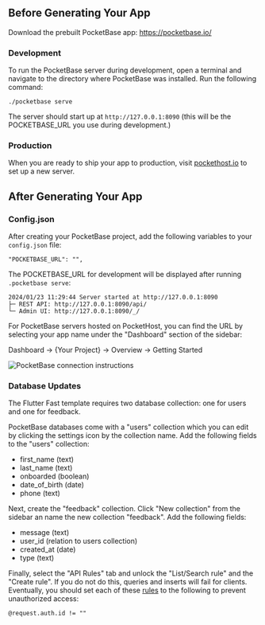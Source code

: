 ## Before Generating Your App
Download the prebuilt PocketBase app: https://pocketbase.io/

### Development

To run the PocketBase server during development, open a terminal and navigate to the directory where PocketBase was installed. Run the following command:
```
./pocketbase serve
```

The server should start up at `http://127.0.0.1:8090` (this will be the POCKETBASE_URL you use during development.)

### Production
When you are ready to ship your app to production, visit [pockethost.io](https://pockethost.io/) to set up a new server.


## After Generating Your App

### Config.json
After creating your PocketBase project, add the following variables to your `config.json` file:

```
"POCKETBASE_URL": "",
```
The POCKETBASE_URL for development will be displayed after running `.pocketbase serve`:

```
2024/01/23 11:29:44 Server started at http://127.0.0.1:8090
├─ REST API: http://127.0.0.1:8090/api/
└─ Admin UI: http://127.0.0.1:8090/_/
```

For PocketBase servers hosted on PocketHost, you can find the URL by selecting your app name under the "Dashboard" section of the sidebar:

Dashboard -> {Your Project} -> Overview -> Getting Started

![PocketBase connection instructions](https://github.com/jtmuller5/flutter_fast_cli/raw/main/doc/pocketbase/pocketbase-setup.png)

### Database Updates
The Flutter Fast template requires two database collection: one for users and one for feedback.

PocketBase databases come with a "users" collection which you can edit by clicking the settings icon by the collection name. Add the following fields to the "users" collection:
- first_name (text)
- last_name (text)
- onboarded (boolean)
- date_of_birth (date)
- phone (text)

Next, create the "feedback" collection. Click "New collection" from the sidebar an name the new collection "feedback". Add the following fields:

- message (text)
- user_id (relation to users collection)
- created_at (date)
- type (text)

Finally, select the "API Rules" tab and unlock the "List/Search rule" and the "Create rule". If you do not do this, queries and inserts will fail for clients. 
Eventually, you should set each of these [rules](https://pocketbase.io/docs/api-rules-and-filters/#examples) to the following to prevent unauthorized access:
```
@request.auth.id != ""
```